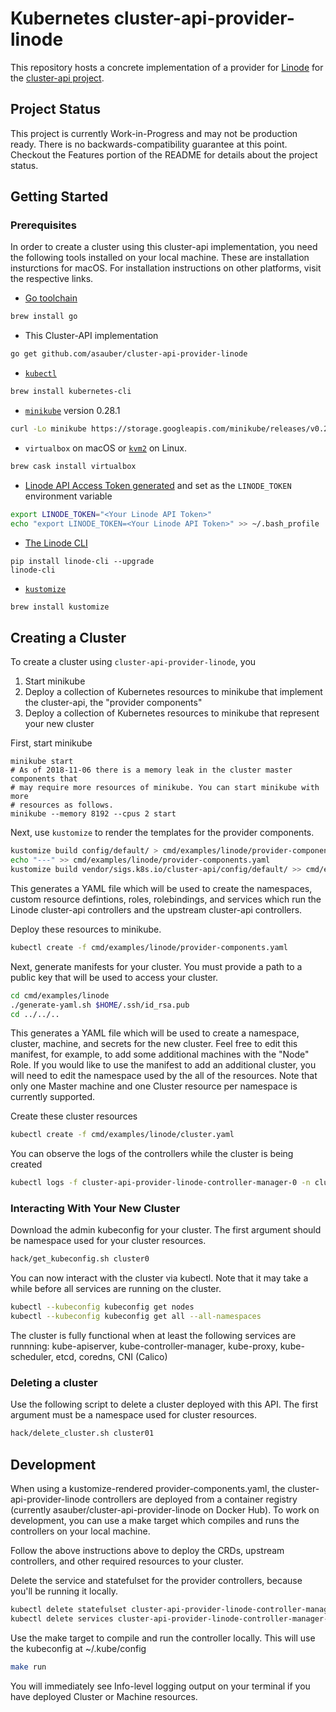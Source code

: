 # Kubernetes cluster-api-provider-linode 

This repository hosts a concrete implementation of a provider for
[Linode](https://www.linode.com/) for the [cluster-api
project](https://github.com/kubernetes-sigs/cluster-api).

## Project Status

This project is currently Work-in-Progress and may not be production ready.
There is no backwards-compatibility guarantee at this point. Checkout the
Features portion of the README for details about the project status.

## Getting Started

### Prerequisites

In order to create a cluster using this cluster-api implementation, you need
the following tools installed on your local machine. These are installation
insturctions for macOS. For installation instructions on other platforms,
visit the respective links.

* [Go toolchain](https://golang.org/doc/install)

```bash
brew install go
```

* This Cluster-API implementation

```bash
go get github.com/asauber/cluster-api-provider-linode
```

* [`kubectl`](https://kubernetes.io/docs/tasks/tools/install-kubectl/)

```bash
brew install kubernetes-cli
```

* [`minikube`](https://kubernetes.io/docs/tasks/tools/install-minikube/) version 0.28.1

```bash
curl -Lo minikube https://storage.googleapis.com/minikube/releases/v0.28.1/minikube-darwin-amd64 && chmod +x minikube && sudo cp minikube /usr/local/bin/ && rm minikube
```

* `virtualbox` on macOS or [`kvm2`](https://github.com/kubernetes/minikube/blob/master/docs/drivers.md) on Linux.

```bash
brew cask install virtualbox
```

* [Linode API Access Token generated](https://cloud.linode.com/profile/tokens) and set as the `LINODE_TOKEN` environment variable

```bash
export LINODE_TOKEN="<Your Linode API Token>"
echo "export LINODE_TOKEN=<Your Linode API Token>" >> ~/.bash_profile
```

* [The Linode CLI](https://www.linode.com/docs/platform/api/using-the-linode-cli/)

```
pip install linode-cli --upgrade
linode-cli
```

* [`kustomize`](https://github.com/kubernetes-sigs/kustomize/blob/master/docs/INSTALL.md)

```bash
brew install kustomize
```

## Creating a Cluster

To create a cluster using `cluster-api-provider-linode`, you

1. Start minikube
1. Deploy a collection of Kubernetes resources to minikube that implement
the cluster-api, the "provider components"
1. Deploy a collection of Kubernetes resources to minikube that represent
your new cluster

First, start minikube

```
minikube start
# As of 2018-11-06 there is a memory leak in the cluster master components that
# may require more resources of minikube. You can start minikube with more
# resources as follows.
minikube --memory 8192 --cpus 2 start
```

Next, use `kustomize` to render the templates for the provider components.

```bash
kustomize build config/default/ > cmd/examples/linode/provider-components.yaml
echo "---" >> cmd/examples/linode/provider-components.yaml
kustomize build vendor/sigs.k8s.io/cluster-api/config/default/ >> cmd/examples/linode/provider-components.yaml
```

This generates a YAML file which will be used to create the namespaces,
custom resource defintions, roles, rolebindings, and services which run
the Linode cluster-api controllers and the upstream cluster-api controllers.

Deploy these resources to minikube.

```bash
kubectl create -f cmd/examples/linode/provider-components.yaml
```

Next, generate manifests for your cluster. You must provide a path to a
public key that will be used to access your cluster.

```bash
cd cmd/examples/linode
./generate-yaml.sh $HOME/.ssh/id_rsa.pub
cd ../../..
```

This generates a YAML file which will be used to create a namespace, cluster,
machine, and secrets for the new cluster. Feel free to edit this manifest,
for example, to add some additional machines with the "Node" Role. If you
would like to use the manifest to add an additional cluster, you will need to
edit the namespace used by the all of the resources. Note that only one
Master machine and one Cluster resource per namespace is currently supported.

Create these cluster resources

```bash
kubectl create -f cmd/examples/linode/cluster.yaml
```

You can observe the logs of the controllers while the cluster is being
created

```bash
kubectl logs -f cluster-api-provider-linode-controller-manager-0 -n cluster-api-provider-linode-system
```

### Interacting With Your New Cluster

Download the admin kubeconfig for your cluster. The first argument should be
namespace used for your cluster resources.

```bash
hack/get_kubeconfig.sh cluster0
```

You can now interact with the cluster via kubectl. Note that it may take a
while before all services are running on the cluster.

```bash
kubectl --kubeconfig kubeconfig get nodes
kubectl --kubeconfig kubeconfig get all --all-namespaces
```

The cluster is fully functional when at least the following services are
runnning: kube-apiserver, kube-controller-manager, kube-proxy, kube-scheduler,
etcd, coredns, CNI (Calico)

### Deleting a cluster

Use the following script to delete a cluster deployed with this API. The first
argument must be a namespace used for cluster resources.

```bash
hack/delete_cluster.sh cluster01
```

## Development

When using a kustomize-rendered provider-components.yaml, the
cluster-api-provider-linode controllers are deployed from a container
registry (currently asauber/cluster-api-provider-linode on Docker Hub). To
work on development, you can use a make target which compiles and runs the
controllers on your local machine. 

Follow the above instructions above to deploy the CRDs, upstream controllers,
and other required resources to your cluster.

Delete the service and statefulset for the provider controllers,
because you'll be running it locally.

```bash
kubectl delete statefulset cluster-api-provider-linode-controller-manager -n cluster-api-provider-linode-system
kubectl delete services cluster-api-provider-linode-controller-manager-service -n cluster-api-provider-linode-system
```

Use the make target to compile and run the controller locally. This will use
the kubeconfig at ~/.kube/config

```bash
make run
```

You will immediately see Info-level logging output on your terminal if you
have deployed Cluster or Machine resources.
